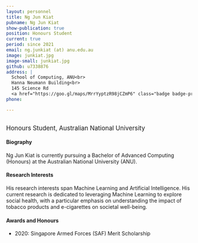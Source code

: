 ```yaml
---
layout: personnel
title: Ng Jun Kiat
pubname: Ng Jun Kiat
show-publication: true
position: Honours Student
current: true
period: since 2021
email: ng.junkiat (at) anu.edu.au
image: junkiat.jpg
image-small: junkiat.jpg
github: u7338876
address: |
  School of Computing, ANU<br>
  Hanna Neumann Building<br>
  145 Science Rd
  <a href="https://goo.gl/maps/MrrYyptzR98jCZmP6" class="badge badge-primary"><i class="fa fa-map-marker"></i> map</a><br>
phone: 

---
```


<br>
<big>Honours Student, Australian National University</big>


#### Biography

Ng Jun Kiat is currently pursuing a Bachelor of Advanced Computing (Honours) at the Australian National University (ANU).

#### Research Interests

His research interests span Machine Learning and Artificial Intelligence. His current research is dedicated to leveraging Machine Learning to explore social health, with a particular emphasis on
understanding the impact of tobacco products and e-cigarettes on societal well-being.

#### Awards and Honours

* 2020: Singapore Armed Forces (SAF) Merit Scholarship
